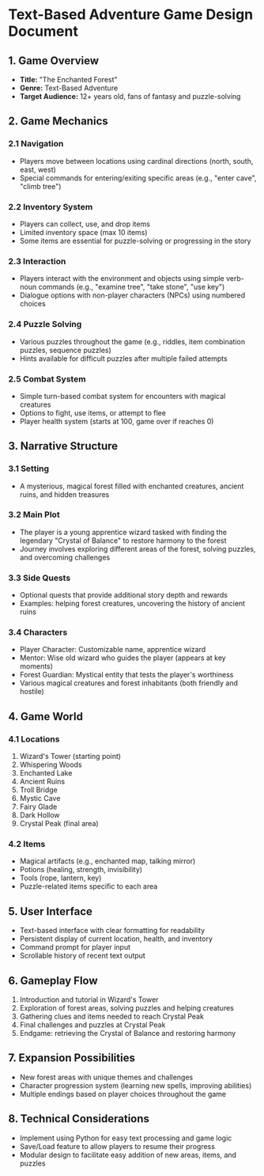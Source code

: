 # Text-Based Adventure Game Design Document

## 1. Game Overview
- **Title:** "The Enchanted Forest"
- **Genre:** Text-Based Adventure
- **Target Audience:** 12+ years old, fans of fantasy and puzzle-solving

## 2. Game Mechanics
### 2.1 Navigation
- Players move between locations using cardinal directions (north, south, east, west)
- Special commands for entering/exiting specific areas (e.g., "enter cave", "climb tree")

### 2.2 Inventory System
- Players can collect, use, and drop items
- Limited inventory space (max 10 items)
- Some items are essential for puzzle-solving or progressing in the story

### 2.3 Interaction
- Players interact with the environment and objects using simple verb-noun commands (e.g., "examine tree", "take stone", "use key")
- Dialogue options with non-player characters (NPCs) using numbered choices

### 2.4 Puzzle Solving
- Various puzzles throughout the game (e.g., riddles, item combination puzzles, sequence puzzles)
- Hints available for difficult puzzles after multiple failed attempts

### 2.5 Combat System
- Simple turn-based combat system for encounters with magical creatures
- Options to fight, use items, or attempt to flee
- Player health system (starts at 100, game over if reaches 0)

## 3. Narrative Structure
### 3.1 Setting
- A mysterious, magical forest filled with enchanted creatures, ancient ruins, and hidden treasures

### 3.2 Main Plot
- The player is a young apprentice wizard tasked with finding the legendary "Crystal of Balance" to restore harmony to the forest
- Journey involves exploring different areas of the forest, solving puzzles, and overcoming challenges

### 3.3 Side Quests
- Optional quests that provide additional story depth and rewards
- Examples: helping forest creatures, uncovering the history of ancient ruins

### 3.4 Characters
- Player Character: Customizable name, apprentice wizard
- Mentor: Wise old wizard who guides the player (appears at key moments)
- Forest Guardian: Mystical entity that tests the player's worthiness
- Various magical creatures and forest inhabitants (both friendly and hostile)

## 4. Game World
### 4.1 Locations
1. Wizard's Tower (starting point)
2. Whispering Woods
3. Enchanted Lake
4. Ancient Ruins
5. Troll Bridge
6. Mystic Cave
7. Fairy Glade
8. Dark Hollow
9. Crystal Peak (final area)

### 4.2 Items
- Magical artifacts (e.g., enchanted map, talking mirror)
- Potions (healing, strength, invisibility)
- Tools (rope, lantern, key)
- Puzzle-related items specific to each area

## 5. User Interface
- Text-based interface with clear formatting for readability
- Persistent display of current location, health, and inventory
- Command prompt for player input
- Scrollable history of recent text output

## 6. Gameplay Flow
1. Introduction and tutorial in Wizard's Tower
2. Exploration of forest areas, solving puzzles and helping creatures
3. Gathering clues and items needed to reach Crystal Peak
4. Final challenges and puzzles at Crystal Peak
5. Endgame: retrieving the Crystal of Balance and restoring harmony

## 7. Expansion Possibilities
- New forest areas with unique themes and challenges
- Character progression system (learning new spells, improving abilities)
- Multiple endings based on player choices throughout the game

## 8. Technical Considerations
- Implement using Python for easy text processing and game logic
- Save/Load feature to allow players to resume their progress
- Modular design to facilitate easy addition of new areas, items, and puzzles
